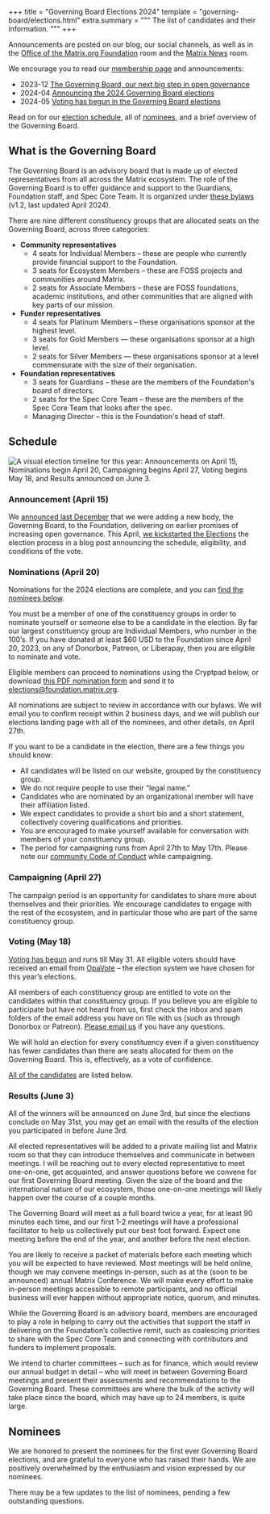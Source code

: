 +++
title = "Governing Board Elections 2024"
template = "governing-board/elections.html"
extra.summary = """
The list of candidates and their information.
"""
+++

Announcements are posted on our blog, our social channels, as well as in the [Office of the Matrix.org Foundation](https://matrix.to/#/#foundation-office:matrix.org) room and the [Matrix News](https://matrix.to/#/#matrix-news:matrix.org) room.

We encourage you to read our [membership page](/membership/) and announcements:

* 2023-12 [The Governing Board, our next big step in open governance](/blog/2023/12/electing-our-first-governing-board)
* 2024-04 [Announcing the 2024 Governing Board elections](/blog/2024/04/election-announcement)
* 2024-05 [Voting has begun in the Governing Board elections](/blog/2024/05/voting-begins)

Read on for our [election schedule](#schedule), all of [nominees](#nominees), and a brief overview of the Governing Board.

## What is the Governing Board

The Governing Board is an advisory board that is made up of elected representatives from all across the Matrix ecosystem. The role of the Governing Board is to offer guidance and support to the Guardians, Foundation staff, and Spec Core Team. It is organized under [these bylaws](/media/2024-04-governing-board-terms-of-reference.pdf) (v1.2, last updated April 2024).

There are nine different constituency groups that are allocated seats on the Governing Board, across three categories:

* **Community representatives**
  * 4 seats for Individual Members – these are people who currently provide financial support to the Foundation.
  * 3 seats for Ecosystem Members – these are FOSS projects and communities around Matrix.
  * 2 seats for Associate Members – these are FOSS foundations, academic institutions, and other communities that are aligned with key parts of our mission.
* **Funder representatives**
  * 4 seats for Platinum Members – these organisations sponsor at the highest level.
  * 3 seats for Gold Members — these organisations sponsor at a high level.
  * 2 seats for Silver Members — these organisations sponsor at a level commensurate with the size of their organisation.
* **Foundation representatives**
  * 3 seats for Guardians – these are the members of the Foundation's board of directors.
  * 2 seats for the Spec Core Team – these are the members of the Spec Core Team that looks after the spec.
  * Managing Director – this is the Foundation's head of staff.

## Schedule

![A visual election timeline for this year: Announcements on April 15, Nominations begin April 20, Campaigning begins April 27, Voting begins May 18, and Results announced on June 3.](/blog/img/2024-election-timeline.png)

### Announcement (April 15)

We [announced last December](/blog/2023/12/electing-our-first-governing-board/) that we were adding a new body, the Governing Board, to the Foundation, delivering on earlier promises of increasing open governance. This April, [we kickstarted the Elections](/blog/2024/04/election-announcement/) the election process in a blog post announcing the schedule, eligibility, and conditions of the vote.

### Nominations (April 20)

Nominations for the 2024 elections are complete, and you can [find the nominees below](#nominees).

You must be a member of one of the constituency groups in order to nominate yourself or someone else to be a candidate in the election. By far our largest constituency group are Individual Members, who number in the 100’s. If you have donated at least $60 USD to the Foundation since April 20, 2023, on any of Donorbox, Patreon, or Liberapay, then you are eligible to nominate and vote.

Eligible members can proceed to nominations using the Cryptpad below, or download [this PDF nomination form](https://matrix.org/media/2024-nomination-form.pdf) and send it to [elections@foundation.matrix.org](mailto:elections@foundation.matrix.org).

All nominations are subject to review in accordance with our bylaws. We will email you to confirm receipt within 2 business days, and we will publish our elections landing page with all of the nominees, and other details, on April 27th.

If you want to be a candidate in the election, there are a few things you should know:

* All candidates will be listed on our website, grouped by the constituency group.
* We do not require people to use their “legal name.”
* Candidates who are nominated by an organizational member will have their affiliation listed.
* We expect candidates to provide a short bio and a short statement, collectively covering qualifications and priorities.
* You are encouraged to make yourself available for conversation with members of your constituency group.
* The period for campaigning runs from April 27th to May 17th. Please note our [community Code of Conduct](https://matrix.org/legal/code-of-conduct/) while campaigning.

### Campaigning (April 27)

The campaign period is an opportunity for candidates to share more about themselves and their priorities. We encourage candidates to engage with the rest of the ecosystem, and in particular those who are part of the same constituency group.

### Voting (May 18)

[Voting has begun](/blog/2024/05/17/voting-begins) and runs till May 31. All eligible voters should have received an email from [OpaVote](https://www.opavote.com/) – the election system we have chosen for this year’s elections.

All members of each constituency group are entitled to vote on the candidates within that constituency group. If you believe you are eligible to participate but have not heard from us, first check the inbox and spam folders of the email address you have on file with us (such as through Donorbox or Patreon). [Please email us](mailto:elections@foundation.matrix.org) if you have any questions.

We will hold an election for every constituency even if a given constituency has fewer candidates than there are seats allocated for them on the Governing Board. This is, effectively, as a vote of confidence.

[All of the candidates](#nominees) are listed below.

### Results (June 3)

All of the winners will be announced on June 3rd, but since the elections conclude on May 31st, you may get an email with the results of the election you participated in before June 3rd.

All elected representatives will be added to a private mailing list and Matrix room so that they can introduce themselves and communicate in between meetings. I will be reaching out to every elected representative to meet one-on-one, get acquainted, and answer questions before we convene for our first Governing Board meeting. Given the size of the board and the international nature of our ecosystem, those one-on-one meetings will likely happen over the course of a couple months.

The Governing Board will meet as a full board twice a year, for at least 90 minutes each time, and our first 1-2 meetings will have a professional facilitator to help us collectively put our best foot forward. Expect one meeting before the end of the year, and another before the next election.

You are likely to receive a packet of materials before each meeting which you will be expected to have reviewed. Most meetings will be held online, though we may convene meetings in-person, such as at the (soon to be announced) annual Matrix Conference. We will make every effort to make in-person meetings accessible to remote participants, and no official business will ever happen without appropriate notice, quorum, and minutes.

While the Governing Board is an advisory board, members are encouraged to play a role in helping to carry out the activities that support the staff in delivering on the Foundation’s collective remit, such as coalescing priorities to share with the Spec Core Team and connecting with contributors and funders to implement proposals.

We intend to charter committees – such as for finance, which would review our annual budget in detail – who will meet in between Governing Board meetings and present their assessments and recommendations to the Governing Board. These committees are where the bulk of the activity will take place since the board, which may have up to 24 members, is quite large. 

## Nominees

We are honored to present the nominees for the first ever Governing Board elections, and are grateful to everyone who has raised their hands. We are positively overwhelmed by the enthusiasm and vision expressed by our nominees.

There may be a few updates to the list of nominees, pending a few outstanding questions.